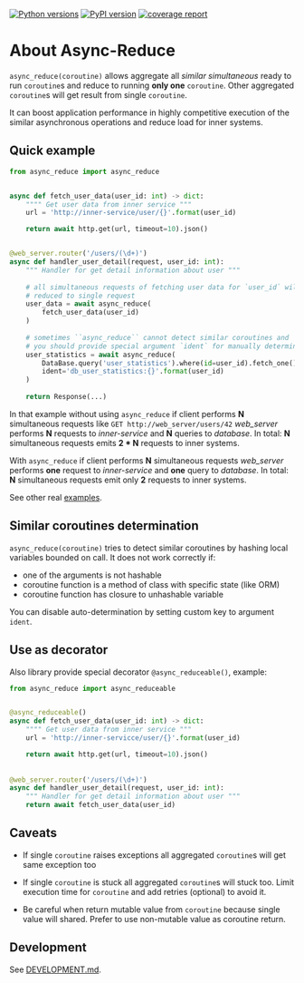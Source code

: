 [![Python versions](https://img.shields.io/badge/python-3.5%2C%203.6%2C%203.7-green.svg)]()
[![PyPI version](https://badge.fury.io/py/async-reduce.svg)](https://pypi.org/project/async-reduce/)
[![coverage report](https://gitlab.com/sirkonst/async-reduce/badges/master/coverage.svg)]()


About Async-Reduce
==================

``async_reduce(coroutine)`` allows aggregate all *similar simultaneous* ready 
to run `coroutine`s and reduce to running **only one** `coroutine`.
Other aggregated `coroutine`s will get result from single `coroutine`.

It can boost application performance in highly competitive execution of the
similar asynchronous operations and reduce load for inner systems.


Quick example
-------------

```python
from async_reduce import async_reduce


async def fetch_user_data(user_id: int) -> dict:
    """" Get user data from inner service """
    url = 'http://inner-service/user/{}'.format(user_id)

    return await http.get(url, timeout=10).json()


@web_server.router('/users/(\d+)')
async def handler_user_detail(request, user_id: int):
    """ Handler for get detail information about user """
    
    # all simultaneous requests of fetching user data for `user_id` will 
    # reduced to single request
    user_data = await async_reduce(
        fetch_user_data(user_id)
    )
    
    # sometimes ``async_reduce`` cannot detect similar coroutines and
    # you should provide special argument `ident` for manually determination
    user_statistics = await async_reduce(
        DataBase.query('user_statistics').where(id=user_id).fetch_one(),
        ident='db_user_statistics:{}'.format(user_id)
    )
    
    return Response(...)
```

In that example without using ``async_reduce`` if client performs **N** 
simultaneous requests like `GET http://web_server/users/42` *web_server*
performs **N** requests to *inner-service* and **N** queries to *database*.
In total: **N** simultaneous requests emits **2 * N** requests to inner systems. 

With ``async_reduce`` if client performs **N** simultaneous requests *web_server*
performs **one** request to *inner-service* and **one** query to *database*.
In total: **N** simultaneous requests emit only **2** requests to inner systems.

See other real [examples](https://github.com/sirkonst/async-reduce/tree/master/examples).


Similar coroutines determination 
--------------------------------

``async_reduce(coroutine)`` tries to detect similar coroutines by hashing local 
variables bounded on call. It does not work correctly if:

* one of the arguments is not hashable
* coroutine function is a method of class with specific state (like ORM)
* coroutine function has closure to unhashable variable

You can disable auto-determination by setting custom key to argument ``ident``.


Use as decorator
----------------

Also library provide special decorator ``@async_reduceable()``, example:

```python
from async_reduce import async_reduceable


@async_reduceable()
async def fetch_user_data(user_id: int) -> dict:
    """" Get user data from inner service """
    url = 'http://inner-servicce/user/{}'.format(user_id)

    return await http.get(url, timeout=10).json()
    
    
@web_server.router('/users/(\d+)')
async def handler_user_detail(request, user_id: int):
    """ Handler for get detail information about user """
    return await fetch_user_data(user_id)
```


Caveats
-------

* If single `coroutine` raises exceptions all aggregated `coroutine`s will get
same exception too

* If single `coroutine` is stuck all aggregated `coroutine`s will stuck too. 
Limit execution time for `coroutine` and add retries (optional) to avoid it.

* Be careful when return mutable value from `coroutine` because single value 
will shared. Prefer to use non-mutable value as coroutine return.


Development
-----------

See [DEVELOPMENT.md](https://github.com/sirkonst/async-reduce/blob/master/DEVELOPMENT.md).
